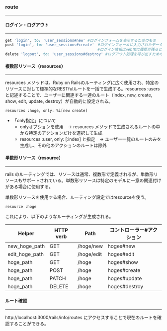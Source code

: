### route

------

#### ログイン・ログアウト

------

```ruby
get 'login', to: 'user_sessions#new' #ログインフォームを表示するためのもの
post 'login', to: 'user_sessions#create'　#ログインフォームに入力されたデータを送信するためのもの
　　　　　　　　　　　　　　　　　　　　　　　　　#ログイン情報はweb常に履歴が残ると危ないのでPOSTリクエストを使っている
delete 'logout', to: 'user_sessions#destroy' #ログアウト処理を呼び出すためのもの
```



#### 複数形リソース（resources）

------

resources メソッドは、Ruby on Railsのルーティングに広く使用され、特定のリソースに対して標準的なRESTfulルートを一括で生成する。resources :users と記述することで、ユーザーに関連する一連のルート（index, new, create, show, edit, update, destroy）が自動的に設定される。

```
resources :hoge, only: %i[new create] 
```

- 「only指定」について
  - onlyオプションを使用　→  resources メソッドで生成されるルートの中から特定のアクションだけを選択して生成
  - resources :user, only: [:index] と指定　→  ユーザー一覧のルートのみを生成し、その他のアクションのルートは除外

#### 単数形リソース（resource）

------

rails のルーティングでは、リソースは通常、複数形で定義されるが、単数形リソースもサポートされている。単数形リソースは特定のモデルに一意の関連付けがある場合に使用する。

単数形リソースを使用する場合、ルーティング設定ではresourceを使う。

```
resource :hoge
```

これにより、以下のようなルーティングが生成される。

| Helper         | HTTP verb | Path       | コントローラー#アクション |
| -------------- | --------- | ---------- | ------------------------- |
| new_hoge_path  | GET       | /hoge/new  | hoges#new                 |
| edit_hoge_path | GET       | /hoge/edit | hoges#edit                |
| hoge_path      | GET       | /hoge      | hoges#show                |
| hoge_path      | POST      | /hoge      | hoges#create              |
| hoge_path      | PATCH     | /hoge      | hoges#update              |
| hoge_path      | DELETE    | /hoge      | hoges#destroy             |



#### ルート確認

------

http://localhost:3000/rails/info/routes にアクセスすることで現在のルートを確認することができる。
